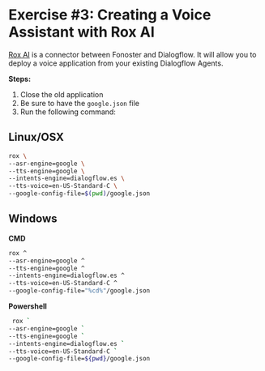 # Exercise #3: Creating a Voice Assistant with Rox AI

[Rox AI](https://github.com/fonoster/rox) is a connector between Fonoster and Dialogflow. It will allow you to deploy a voice application from your existing Dialogflow Agents.

**Steps:**

1. Close the old application
2. Be sure to have the `google.json` file
3. Run the following command:

## Linux/OSX

```bash
rox \
--asr-engine=google \
--tts-engine=google \
--intents-engine=dialogflow.es \
--tts-voice=en-US-Standard-C \
--google-config-file=$(pwd)/google.json
```

## Windows

**CMD**

```bash
rox ^
--asr-engine=google ^
--tts-engine=google ^
--intents-engine=dialogflow.es ^
--tts-voice=en-US-Standard-C ^
--google-config-file="%cd%"/google.json
```

**Powershell**

```bash
 rox `
--asr-engine=google `
--tts-engine=google `
--intents-engine=dialogflow.es `
--tts-voice=en-US-Standard-C `
--google-config-file=${pwd}/google.json
```
